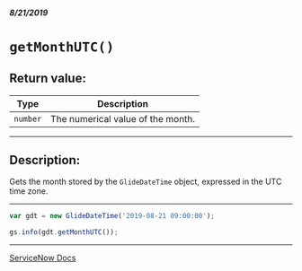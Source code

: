 ##### 8/21/2019
# `getMonthUTC()`

## Return value:
| Type | Description |
|---|---|
| `number` | The numerical value of the month. |

---

## Description:
Gets the month stored by the `GlideDateTime` object, expressed in the UTC time zone.

---

```js
var gdt = new GlideDateTime('2019-08-21 09:00:00');

gs.info(gdt.getMonthUTC());
```

---

[ServiceNow Docs](https://developer.servicenow.com/app.do#!/api_doc?v=madrid&id=r_ScopedGlideDateTimeGetMonthUTC)